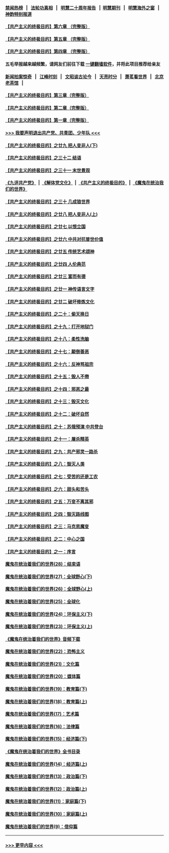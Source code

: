 #### [禁闻热榜](热点新闻.md?=0)  &nbsp;&nbsp;|&nbsp;&nbsp; [法轮功真相](https://github.com/gfw-breaker/truth/blob/master/README.md?=0) &nbsp;&nbsp;|&nbsp;&nbsp; [明慧二十周年报告](https://github.com/gfw-breaker/mh-reports/blob/master/README.md?=0) &nbsp;&nbsp;|&nbsp;&nbsp;[明慧期刊](https://github.com/gfw-breaker/mh-qikan) &nbsp;&nbsp;|&nbsp;&nbsp; [明慧海外之窗](https://github.com/gfw-breaker/mh-news/blob/master/README.md?=0) &nbsp;&nbsp;|&nbsp;&nbsp; [神韵特别报道](https://github.com/gfw-breaker/mh-news/blob/master/shenyun.md?=0)
#### [【共产主义的终极目的】第六章 （完整版）](../pages/nsc422/n11428913.md?t=02271031) 
#### [【共产主义的终极目的】第五章 （完整版）](../pages/nsc422/n11428912.md?t=02271031) 
#### [【共产主义的终极目的】第四章 （完整版）](../pages/nsc422/n11428907.md?t=02271031) 
#### 五毛举报越来越频繁，请网友们前往下载 [一键翻墙软件](https://github.com/gfw-breaker/ssr-accounts)，并将此项目推荐给亲友
#### [新闻拍案惊奇](https://github.com/gfw-breaker/banned-news/blob/master/pages/link4.md) &nbsp;&nbsp;|&nbsp;&nbsp; [江峰时刻](https://github.com/gfw-breaker/banned-news/blob/master/pages/link4.md) &nbsp;&nbsp;|&nbsp;&nbsp; [文昭谈古论今](https://github.com/gfw-breaker/banned-news/blob/master/pages/link4.md) &nbsp;&nbsp;|&nbsp;&nbsp; [天亮时分](https://github.com/gfw-breaker/banned-news/blob/master/pages/link4.md) &nbsp;&nbsp;|&nbsp;&nbsp; [萧茗看世界](https://github.com/gfw-breaker/banned-news/blob/master/pages/link4.md) &nbsp;&nbsp;|&nbsp;&nbsp; [北京老茶馆](https://github.com/gfw-breaker/banned-news/blob/master/pages/link4.md) &nbsp;&nbsp;|&nbsp;&nbsp; 
#### [【共产主义的终极目的】第三章（完整版）](../pages/nsc422/n11428848.md?t=02271031) 
#### [【共产主义的终极目的】第二章（完整版）](../pages/nsc422/n11428831.md?t=02271031) 
#### [【共产主义的终极目的】第一章（完整版）](../pages/nsc422/n11417651.md?t=02271031) 
#### [>>> 我要声明退出共产党、共青团、少年队 <<<](https://github.com/begood0513/goodnews/blob/master/quit/letter.md) 
#### [【共产主义的终极目的】之廿九 把人变非人(下)](../pages/nsc422/n11344140.md?t=02271031) 
#### [【共产主义的终极目的】之三十二 结语](../pages/nsc422/n11360535.md?t=02271031) 
#### [【共产主义的终极目的】之三十一 末世景观](../pages/nsc422/n11351129.md?t=02271031) 
#### [《九评共产党》](https://github.com/begood0513/9ping.md/blob/master/README.md) &nbsp;|&nbsp; [《解体党文化》](../../../../jtdwh.md/blob/master/README.md)  &nbsp;|&nbsp; [《共产主义的终极目的》](../../../../gczydzjmd.md/blob/master/README.md) &nbsp;|&nbsp; [《魔鬼在统治我们的世界》](../../../../mgztzwmdsj.md/blob/master/README.md) 
#### [【共产主义的终极目的】之三十 几成狼世界](../pages/nsc422/n11348280.md?t=02271031) 
#### [【共产主义的终极目的】之廿八 把人变非人(上)](../pages/nsc422/n11340492.md?t=02271031) 
#### [【共产主义的终极目的】之廿七 以恨立国](../pages/nsc422/n11336944.md?t=02271031) 
#### [【共产主义的终极目的】之廿六 中共对抗普世价值](../pages/nsc422/n11324785.md?t=02271031) 
#### [【共产主义的终极目的】之廿五 传统艺术颂神](../pages/nsc422/n11296396.md?t=02271031) 
#### [【共产主义的终极目的】之廿四 人伦典范](../pages/nsc422/n11296397.md?t=02271031) 
#### [【共产主义的终极目的】之廿三 富而有德](../pages/nsc422/n11283598.md?t=02271031) 
#### [【共产主义的终极目的】之廿一 神传语言文字](../pages/nsc422/n11263265.md?t=02271031) 
#### [【共产主义的终极目的】之廿二 破坏修炼文化](../pages/nsc422/n11245728.md?t=02271031) 
#### [【共产主义的终极目的】之二十：偷天换日](../pages/nsc422/n11238846.md?t=02271031) 
#### [【共产主义的终极目的】之十九：打开地狱门](../pages/nsc422/n11206376.md?t=02271031) 
#### [【共产主义的终极目的】之十八：柔性洗脑](../pages/nsc422/n11199994.md?t=02271031) 
#### [【共产主义的终极目的】之十七：颠倒善恶](../pages/nsc422/n11179782.md?t=02271031) 
#### [【共产主义的终极目的】之十六：反神骂祖宗](../pages/nsc422/n11166798.md?t=02271031) 
#### [【共产主义的终极目的】之十五：毁人不倦](../pages/nsc422/n11166792.md?t=02271031) 
#### [【共产主义的终极目的】之十四：邪恶之最](../pages/nsc422/n11150249.md?t=02271031) 
#### [【共产主义的终极目的】之十三：毁灭文化](../pages/nsc422/n11135227.md?t=02271031) 
#### [【共产主义的终极目的】之十二：破坏自然](../pages/nsc422/n11135214.md?t=02271031) 
#### [【共产主义的终极目的】之十：苏俄预演 中共登台](../pages/nsc422/n11118424.md?t=02271031) 
#### [【共产主义的终极目的】之十一：屠杀精英](../pages/nsc422/n11118442.md?t=02271031) 
#### [【共产主义的终极目的】之九：共产邪灵一路杀](../pages/nsc422/n11114139.md?t=02271031) 
#### [【共产主义的终极目的】之八：毁灭人类](../pages/nsc422/n11108503.md?t=02271031) 
#### [【共产主义的终极目的】之七：受苦的还是工农](../pages/nsc422/n11101809.md?t=02271031) 
#### [【共产主义的终极目的】之六：甜头和苦头](../pages/nsc422/n11096971.md?t=02271031) 
#### [【共产主义的终极目的】之五：万变不离其邪](../pages/nsc422/n11091285.md?t=02271031) 
#### [【共产主义的终极目的】之四：毁灭路线图](../pages/nsc422/n11086284.md?t=02271031) 
#### [【共产主义的终极目的】之三：马克思魔变](../pages/nsc422/n11061941.md?t=02271031) 
#### [【共产主义的终极目的】之二：中心之国](../pages/nsc422/n11047728.md?t=02271031) 
#### [【共产主义的终极目的】之一：序言](../pages/nsc422/n11086077.md?t=02271031) 
#### [魔鬼在统治着我们的世界(28)：结束语](../pages/nsc422/n10936246.md?t=02271031) 
#### [魔鬼在统治着我们的世界(27)：全球野心(下)](../pages/nsc422/n10928319.md?t=02271031) 
#### [魔鬼在统治着我们的世界(26)：全球野心(上)](../pages/nsc422/n10900318.md?t=02271031) 
#### [魔鬼在统治着我们的世界(25)：全球化](../pages/nsc422/n10788205.md?t=02271031) 
#### [魔鬼在统治着我们的世界(24)：环保主义(下)](../pages/nsc422/n10695307.md?t=02271031) 
#### [魔鬼在统治着我们的世界(23)：环保主义(上)](../pages/nsc422/n10688613.md?t=02271031) 
#### [《魔鬼在统治着我们的世界》音频下载](../pages/nsc422/n10635553.md?t=02271031) 
#### [魔鬼在统治着我们的世界(22)：恐怖主义](../pages/nsc422/n10614727.md?t=02271031) 
#### [魔鬼在统治着我们的世界(21)：文化篇](../pages/nsc422/n10597706.md?t=02271031) 
#### [魔鬼在统治着我们的世界(20)：媒体篇](../pages/nsc422/n10586579.md?t=02271031) 
#### [魔鬼在统治着我们的世界(19)：教育篇(下)](../pages/nsc422/n10564808.md?t=02271031) 
#### [魔鬼在统治着我们的世界(18)：教育篇(上)](../pages/nsc422/n10526970.md?t=02271031) 
#### [魔鬼在统治着我们的世界(17)：艺术篇](../pages/nsc422/n10499093.md?t=02271031) 
#### [魔鬼在统治着我们的世界(16)：法律篇](../pages/nsc422/n10485969.md?t=02271031) 
#### [魔鬼在统治着我们的世界(15)：经济篇(下)](../pages/nsc422/n10469975.md?t=02271031) 
#### [《魔鬼在统治着我们的世界》全书目录](../pages/nsc422/n10464261.md?t=02271031) 
#### [魔鬼在统治着我们的世界(14)：经济篇(上)](../pages/nsc422/n10457370.md?t=02271031) 
#### [魔鬼在统治着我们的世界(13)：政治篇(下)](../pages/nsc422/n10448270.md?t=02271031) 
#### [魔鬼在统治着我们的世界(12)：政治篇(上)](../pages/nsc422/n10444576.md?t=02271031) 
#### [魔鬼在统治着我们的世界(11)：家庭篇(下)](../pages/nsc422/n10440961.md?t=02271031) 
#### [魔鬼在统治着我们的世界(10)：家庭篇(上)](../pages/nsc422/n10435448.md?t=02271031) 
#### [魔鬼在统治着我们的世界(9)：信仰篇](../pages/nsc422/n10432159.md?t=02271031) 

----
#### [ >>> 更早内容 <<< ](../indexes/nsc422-earlier.md)
